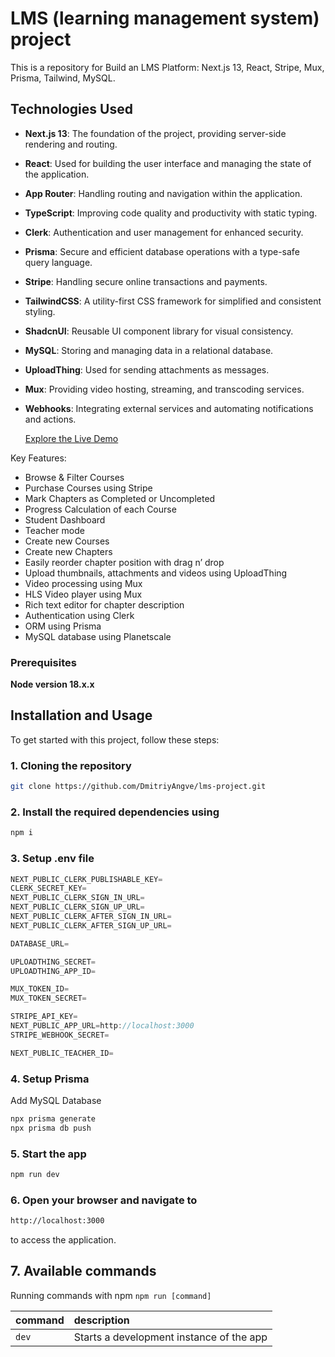 
# LMS (learning management system) project

This is a repository for Build an LMS Platform: Next.js 13,  React, Stripe, Mux, Prisma, Tailwind, MySQL.

## Technologies Used
- **Next.js 13**: The foundation of the project, providing server-side rendering and routing.
- **React**: Used for building the user interface and managing the state of the application.
- **App Router**: Handling routing and navigation within the application.
- **TypeScript**: Improving code quality and productivity with static typing.
- **Clerk**: Authentication and user management for enhanced security.
- **Prisma**: Secure and efficient database operations with a type-safe query language.
- **Stripe**: Handling secure online transactions and payments.
- **TailwindCSS**:  A utility-first CSS framework for simplified and consistent styling.
- **ShadcnUI**: Reusable UI component library for visual consistency.
- **MySQL**: Storing and managing data in a relational database.
- **UploadThing**: Used for sending attachments as messages.
- **Mux**: Providing video hosting, streaming, and transcoding services.
- **Webhooks**: Integrating external services and automating notifications and actions.

  [Explore the Live Demo](https://lms-project-kohl.vercel.app/)

Key Features:

- Browse & Filter Courses
- Purchase Courses using Stripe
- Mark Chapters as Completed or Uncompleted
- Progress Calculation of each Course
- Student Dashboard
- Teacher mode
- Create new Courses
- Create new Chapters
- Easily reorder chapter position with drag n’ drop
- Upload thumbnails, attachments and videos using UploadThing
- Video processing using Mux
- HLS Video player using Mux
- Rich text editor for chapter description
- Authentication using Clerk
- ORM using Prisma
- MySQL database using Planetscale

### Prerequisites

**Node version 18.x.x**

## Installation and Usage

To get started with this project, follow these steps:
### 1. Cloning the repository

```bash
git clone https://github.com/DmitriyAngve/lms-project.git
```

### 2. Install the required dependencies using

```bash
npm i
```

### 3. Setup .env file


```js
NEXT_PUBLIC_CLERK_PUBLISHABLE_KEY=
CLERK_SECRET_KEY=
NEXT_PUBLIC_CLERK_SIGN_IN_URL=
NEXT_PUBLIC_CLERK_SIGN_UP_URL=
NEXT_PUBLIC_CLERK_AFTER_SIGN_IN_URL=
NEXT_PUBLIC_CLERK_AFTER_SIGN_UP_URL=

DATABASE_URL=

UPLOADTHING_SECRET=
UPLOADTHING_APP_ID=

MUX_TOKEN_ID=
MUX_TOKEN_SECRET=

STRIPE_API_KEY=
NEXT_PUBLIC_APP_URL=http://localhost:3000
STRIPE_WEBHOOK_SECRET=

NEXT_PUBLIC_TEACHER_ID=
```

### 4. Setup Prisma

Add MySQL Database

```bash
npx prisma generate
npx prisma db push

```

### 5. Start the app

```bash
npm run dev
```

### 6. Open your browser and navigate to
```bash
http://localhost:3000
```
to access the application.

## 7. Available commands

Running commands with npm `npm run [command]`

| command         | description                              |
| :-------------- | :--------------------------------------- |
| `dev`           | Starts a development instance of the app |

